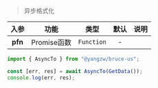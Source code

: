 > 异步格式化

入参|功能|类型|默认|说明
:-:|:-:|:-:|:-:|-
**pfn**|Promise函数|`Function`|-

```js
import { AsyncTo } from "@yangzw/bruce-us";

const [err, res] = await AsyncTo(GetData());
console.log(err, res);
```